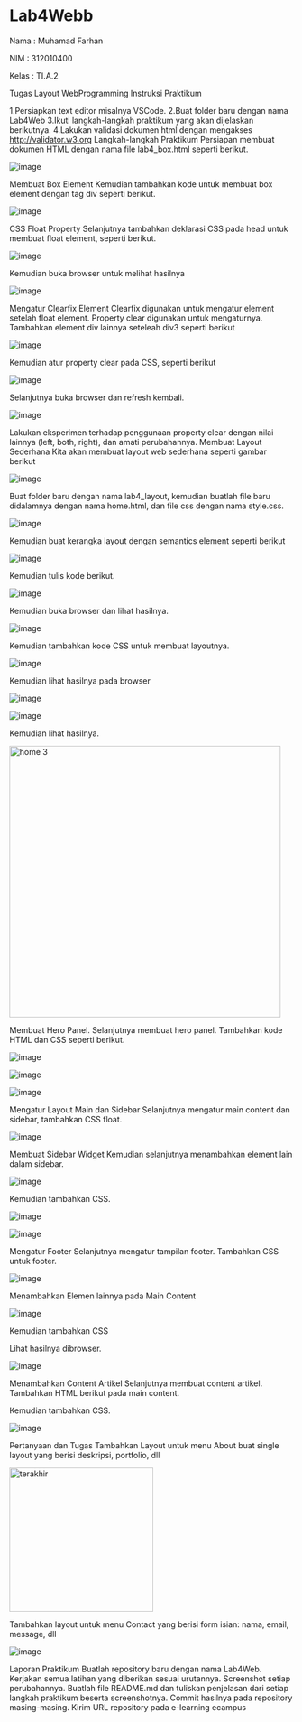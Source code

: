 # Lab4Webb
Nama : Muhamad Farhan

NIM : 312010400

Kelas : TI.A.2

Tugas Layout WebProgramming
Instruksi Praktikum

1.Persiapkan text editor misalnya VSCode.
2.Buat folder baru dengan nama Lab4Web
3.Ikuti langkah-langkah praktikum yang akan dijelaskan berikutnya.
4.Lakukan validasi dokumen html dengan mengakses http://validator.w3.org Langkah-langkah Praktikum Persiapan membuat dokumen HTML dengan nama file lab4_box.html seperti berikut.
 
 ![image](https://user-images.githubusercontent.com/101417081/160838348-e5260508-e7e2-4cd6-ba2e-9b237208079b.png)
 
 Membuat Box Element Kemudian tambahkan kode untuk membuat box element dengan tag div seperti berikut.

![image](https://user-images.githubusercontent.com/101417081/160838396-58a939c4-2cba-4be3-bc6a-405c7169f52b.png)

CSS Float Property Selanjutnya tambahkan deklarasi CSS pada head untuk membuat float element, seperti berikut.

![image](https://user-images.githubusercontent.com/101417081/160838438-e86f4ccd-8374-4695-bb92-7c2662c00607.png)

Kemudian buka browser untuk melihat hasilnya

![image](https://user-images.githubusercontent.com/101417081/160838724-dca65774-4147-4750-8043-3f0e541b2680.png)

Mengatur Clearfix Element Clearfix digunakan untuk mengatur element setelah float element. Property clear digunakan untuk mengaturnya. Tambahkan element div lainnya seteleah div3 seperti berikut 

![image](https://user-images.githubusercontent.com/101417081/160838778-f12c78f2-5a0a-411e-ae1d-40bd98a05335.png)

Kemudian atur property clear pada CSS, seperti berikut

![image](https://user-images.githubusercontent.com/101417081/160838810-ca9700bb-12f7-4cba-be79-3219714efd89.png)

Selanjutnya buka browser dan refresh kembali.

![image](https://user-images.githubusercontent.com/101417081/160838858-22227a49-d3a6-47ed-a230-357dc4e815ec.png)

Lakukan eksperimen terhadap penggunaan property clear dengan nilai lainnya (left, both, right), dan amati perubahannya.
Membuat Layout Sederhana Kita akan membuat layout web sederhana seperti gambar berikut

![image](https://user-images.githubusercontent.com/101417081/160839359-b3e409f5-6a4e-44de-98fb-d065dfd2d5bb.png)

Buat folder baru dengan nama lab4_layout, kemudian buatlah file baru didalamnya dengan nama home.html, dan file css dengan nama style.css.

![image](https://user-images.githubusercontent.com/101417081/160839436-e1df29cc-1c56-472f-8c1e-ca0dea08dd4b.png)

Kemudian buat kerangka layout dengan semantics element seperti berikut 

![image](https://user-images.githubusercontent.com/101417081/160839494-91f30f12-8a78-45b5-b5f0-a3ab395bf80f.png)

Kemudian tulis kode berikut.

![image](https://user-images.githubusercontent.com/101417081/160839572-8ab99bce-f143-4842-8727-57223ea77f31.png)

Kemudian buka browser dan lihat hasilnya.

![image](https://user-images.githubusercontent.com/101417081/160839598-2db5c4a8-d44f-4112-8b35-27ec43a2dff0.png)

Kemudian tambahkan kode CSS untuk membuat layoutnya.

![image](https://user-images.githubusercontent.com/101417081/160839636-c52b58d0-5cf1-4df0-8203-f318815acfc3.png)

Kemudian lihat hasilnya pada browser

![image](https://user-images.githubusercontent.com/101417081/160839694-ca4543a2-956b-4443-acfc-55c1d4431075.png)

![image](https://user-images.githubusercontent.com/101417081/160839742-d9fb8d97-e566-4f9b-aa5a-bbe2222622e1.png)

Kemudian lihat hasilnya.

<img width="481" alt="home 3" src="https://user-images.githubusercontent.com/101417081/160840847-77a331b4-8fa0-490f-b28f-b0f731c80cb5.png">

Membuat Hero Panel. Selanjutnya membuat hero panel. Tambahkan kode HTML dan CSS seperti berikut.

![image](https://user-images.githubusercontent.com/101417081/160839880-40fbec12-d99a-4e75-8a95-c120dcbc927a.png)

![image](https://user-images.githubusercontent.com/101417081/160839914-80ce029e-4a4f-402f-942d-74aaa5c69abe.png)

![image](https://user-images.githubusercontent.com/101417081/160839946-bbb20b85-9f6a-4604-bc4a-70e005e8ff79.png)

Mengatur Layout Main dan Sidebar Selanjutnya mengatur main content dan sidebar, tambahkan CSS float.

![image](https://user-images.githubusercontent.com/101417081/160839999-0dd0aacb-dea7-4be5-b629-787583ac0a68.png)

Membuat Sidebar Widget Kemudian selanjutnya menambahkan element lain dalam sidebar.

![image](https://user-images.githubusercontent.com/101417081/160840032-692da797-dee6-448c-a5ed-24addd0c20c9.png)

Kemudian tambahkan CSS.

![image](https://user-images.githubusercontent.com/101417081/160840071-10a0c812-51f2-47fc-a630-16d75382d246.png)

![image](https://user-images.githubusercontent.com/101417081/160840130-ac31934e-2a69-43fe-bec7-1cac3b1fe8de.png)

Mengatur Footer Selanjutnya mengatur tampilan footer. Tambahkan CSS untuk footer.

![image](https://user-images.githubusercontent.com/101417081/160840175-b71a3ff2-fcf0-4635-afbd-27559c79ed3b.png)

Menambahkan Elemen lainnya pada Main Content

![image](https://user-images.githubusercontent.com/101417081/160840230-b5e69ddb-e135-455f-8180-0c5175021089.png)

Kemudian tambahkan CSS

Lihat hasilnya dibrowser.

![image](https://user-images.githubusercontent.com/101417081/160840275-106f2790-e72b-4820-a93a-cf44a1b78f9c.png)

Menambahkan Content Artikel Selanjutnya membuat content artikel. Tambahkan HTML berikut pada main content.

Kemudian tambahkan CSS. 

![image](https://user-images.githubusercontent.com/101417081/160840365-4ac55266-48cf-4e64-819f-810e6bdc4938.png)

Pertanyaan dan Tugas
Tambahkan Layout untuk menu About buat single layout yang berisi deskripsi, portfolio, dll

<img width="255" alt="terakhir" src="https://user-images.githubusercontent.com/101417081/160840509-d1c77d83-f5c7-49d6-96f0-3132e11df6f3.png">

Tambahkan layout untuk menu Contact yang berisi form isian: nama, email, message, dll

![image](https://user-images.githubusercontent.com/101417081/160840533-2896f653-f51e-487a-b564-767167e81237.png)

Laporan Praktikum
Buatlah repository baru dengan nama Lab4Web.
Kerjakan semua latihan yang diberikan sesuai urutannya.
Screenshot setiap perubahannya.
Buatlah file README.md dan tuliskan penjelasan dari setiap langkah praktikum beserta screenshotnya.
Commit hasilnya pada repository masing-masing.
Kirim URL repository pada e-learning ecampus
